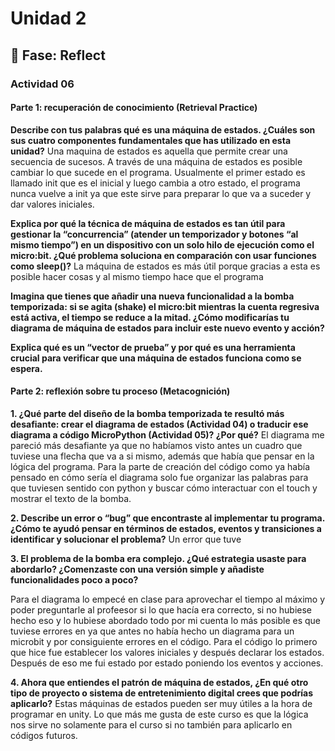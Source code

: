 # Unidad 2


## 🤔 Fase: Reflect

### Actividad 06

#### Parte 1: recuperación de conocimiento (Retrieval Practice)

**Describe con tus palabras qué es una máquina de estados. ¿Cuáles son sus cuatro componentes fundamentales que has utilizado en esta unidad?**
Una maquina de estados es aquella que permite crear una secuencia de sucesos. A través de una máquina de estados es posible cambiar lo que sucede en el programa. Usualmente el primer estado es llamado init que es el inicial y luego cambia a otro estado, el programa nunca vuelve a init ya que este sirve para preparar lo que va a suceder y dar valores iniciales.

**Explica por qué la técnica de máquina de estados es tan útil para gestionar la “concurrencia” (atender un temporizador y botones “al mismo tiempo”) en un dispositivo con un solo hilo de ejecución como el micro:bit. ¿Qué problema soluciona en comparación con usar funciones como sleep()?**
La máquina de estados es más útil porque gracias a esta es posible hacer cosas y al mismo tiempo hace que el programa

**Imagina que tienes que añadir una nueva funcionalidad a la bomba temporizada: si se agita (shake) el micro:bit mientras la cuenta regresiva está activa, el tiempo se reduce a la mitad. ¿Cómo modificarías tu diagrama de máquina de estados para incluir este nuevo evento y acción?**

**Explica qué es un “vector de prueba” y por qué es una herramienta crucial para verificar que una máquina de estados funciona como se espera.**

#### Parte 2: reflexión sobre tu proceso (Metacognición)

**1. ¿Qué parte del diseño de la bomba temporizada te resultó más desafiante: crear el diagrama de estados (Actividad 04) o traducir ese diagrama a código MicroPython (Actividad 05)? ¿Por qué?**
El diagrama me pareció más desafiante ya que no habíamos visto antes un cuadro que tuviese una flecha que va a si mismo, además que había que pensar en la lógica del programa. Para la parte de creación del código como ya había pensado en cómo sería el diagrama solo fue organizar las palabras para que tuviesen sentido con python y buscar cómo interactuar con el touch y mostrar el texto de la bomba.

**2. Describe un error o “bug” que encontraste al implementar tu programa. ¿Cómo te ayudó pensar en términos de estados, eventos y transiciones a identificar y solucionar el problema?**
Un error que tuve 

**3. El problema de la bomba era complejo. ¿Qué estrategia usaste para abordarlo? ¿Comenzaste con una versión simple y añadiste funcionalidades poco a poco?**

Para el diagrama lo empecé en clase para aprovechar el tiempo al máximo y poder preguntarle al profeesor si lo que hacía era correcto, si no hubiese hecho eso y lo hubiese abordado todo por mi cuenta lo más posible es que tuviese errores en ya que antes no había hecho un diagrama para un microbit y por consiguiente errores en el código. Para el código lo primero que hice fue establecer los valores iniciales y después declarar los estados. Después de eso me fui estado por estado poniendo los eventos y acciones. 

**4. Ahora que entiendes el patrón de máquina de estados, ¿En qué otro tipo de proyecto o sistema de entretenimiento digital crees que podrías aplicarlo?**
Estas máquinas de estados pueden ser muy útiles a la hora de programar en unity. Lo que más me gusta de este curso es que la lógica nos sirve no solamente para el curso si no también para aplicarlo en códigos futuros.

  



